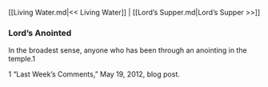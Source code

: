 [[Living Water.md|<< Living Water]]  |  [[Lord’s Supper.md|Lord’s Supper >>]]

### Lord’s Anointed
In the broadest sense, anyone who has been through an anointing in the temple.1



1 “Last Week’s Comments,” May 19, 2012, blog post.